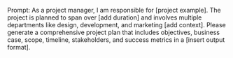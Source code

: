 Prompt: As a project manager, I am responsible for [project example]. The project is planned to span over [add duration] and involves multiple departments like design, development, and marketing [add context]. Please generate a comprehensive project plan that includes objectives, business case, scope, timeline, stakeholders, and success metrics in a [insert output format].